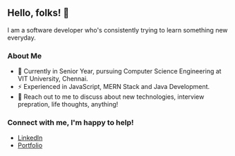 ## Hello, folks! 👋 
I am a software developer who's consistently trying to learn something new everyday.

### About Me
- 🔭 Currently in Senior Year, pursuing Computer Science Engineering at VIT University, Chennai.
- ⚡ Experienced in JavaScript, MERN Stack and Java Development.
- 💬 Reach out to me to discuss about new technologies, interview prepration, life thoughts, anything!  

### Connect with me, I'm happy to help!
  - [LinkedIn](https://www.linkedin.com/in/mridul-gupta2021)
  - [Portfolio](https://mgvit2021.github.io/portfolio/)
<!--
**mgvit2021/mgvit2021** is a ✨ _special_ ✨ repository because its `README.md` (this file) appears on your GitHub profile.

Here are some ideas to get you started:

- 🔭 I’m currently working on ...
- 🌱 I’m currently learning ...
- 👯 I’m looking to collaborate on ...
- 🤔 I’m looking for help with ...
- 💬 Ask me about ...
- 📫 How to reach me: ...
- 😄 Pronouns: ...
- ⚡ Fun fact: ...
-->
